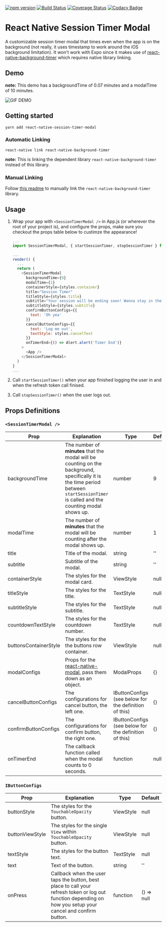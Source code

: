 [![npm version](https://badge.fury.io/js/react-native-session-timer-modal.svg)](https://badge.fury.io/js/react-native-session-timer-modal)
[![Build Status](https://travis-ci.org/appirio-digital/react-native-session-timer-modal.svg?branch=master)](https://travis-ci.org/appirio-digital/react-native-session-timer-modal)
[![Coverage Status](https://coveralls.io/repos/github/appirio-digital/react-native-session-timer-modal/badge.svg?branch=master)](https://coveralls.io/github/appirio-digital/react-native-session-timer-modal?branch=master)
[![Codacy Badge](https://api.codacy.com/project/badge/Grade/2885acac20c841c19217f21f64b84bd9)](https://app.codacy.com/app/thousight/react-native-session-timer-modal?utm_source=github.com&utm_medium=referral&utm_content=appirio-digital/react-native-session-timer-modal&utm_campaign=Badge_Grade_Dashboard)

# React Native Session Timer Modal

A customizable session timer modal that times even when the app is on the background (not really, it uses timestamp to work around the iOS background limitation). It won't work with Expo since it makes use of [react-native-background-timer](https://github.com/ocetnik/react-native-background-timer) which requires native library linking.

## Demo

**note:** This demo has a backgroundTime of 0.07 minutes and a modalTime of 10 minutes.

![GIF DEMO](https://i.imgur.com/eCsuJDz.gif)

## Getting started

`yarn add react-native-session-timer-modal`

### Automatic Linking

`react-native link react-native-background-timer`

**note:** This is linking the dependent library `react-native-background-timer` instead of this library.

### Manual Linking

Follow [this readme](https://github.com/ocetnik/react-native-background-timer/blob/master/README.md) to manually link the `react-native-background-timer` library.

## Usage

1. Wrap your app with `<SessionTimerModal />` in App.js (or wherever the root of your project is), and configure the props, make sure you checkout the props table below to custimze the appearance!

   ```javascript
   ...
   import SessionTimerModal, { startSessionTimer, stopSessionTimer } from 'react-native-session-timer-modal';

   ...
   render() {
     ...
     return (
       <SessionTimerModal
         backgroundTime={9}
         modalTime={1}
         containerStyle={styles.container}
         title="Session Timer"
         titleStyle={styles.title}
         subtitle="Your session will be ending soon! Wanna stay in the app?"
         subtitleStyle={styles.subtitle}
         confirmButtonConfigs={{
           text: 'Oh yea'
         }}
         cancelButtonConfigs={{
           text: 'Log me out',
           textStyle: styles.cancelText
         }}
         onTimerEnd={() => Alert.alert('Timer End')}
       >
         <App />
       </SessionTimerModal>
     )
   }
   ...
   ```

2. Call `startSessionTimer()` when your app finished logging the user in and when the refresh token call finised.

3. Call `stopSessionTimer()` when the user logs out.

## Props Definitions

### `<SessionTimerModal />`

| Prop                  | Explanation                                                                                                                                                                            | Type                                                  | Default |
| --------------------- | -------------------------------------------------------------------------------------------------------------------------------------------------------------------------------------- | ----------------------------------------------------- | ------- |
| backgroundTime        | The number of **minutes** that the modal will be counting on the background, specifically it is the time period between `startSessionTimer` is called and the counting modal shows up. | number                                                | 9       |
| modalTime             | The number of **minutes** that the modal will be counting after the modal shows up.                                                                                                    | number                                                | 1       |
| title                 | Title of the modal.                                                                                                                                                                    | string                                                | ''      |
| subtitle              | Subtitle of the modal.                                                                                                                                                                 | string                                                | ''      |
| containerStyle        | The styles for the modal card.                                                                                                                                                         | ViewStyle                                             | null    |
| titleStyle            | The styles for the title.                                                                                                                                                              | TextStyle                                             | null    |
| subtitleStyle         | The styles for the subtitle.                                                                                                                                                           | TextStyle                                             | null    |
| countdownTextStyle    | The styles for the countdown number.                                                                                                                                                   | TextStyle                                             | null    |
| buttonsContainerStyle | The styles for the the buttons row container.                                                                                                                                          | ViewStyle                                             | null    |
| modalConfigs          | Props for the [react-native-modal](https://github.com/react-native-community/react-native-modal#available-props), pass them down as an object.                                         | ModalProps                                            | {}      |
| cancelButtonConfigs   | The configurations for cancel button, the left one.                                                                                                                                    | IButtonConfigs (see below for the definition of this) | {}      |
| confirmButtonConfigs  | The configurations for confirm button, the right one.                                                                                                                                  | IButtonConfigs (see below for the definition of this) | {}      |
| onTimerEnd            | The callback function called when the modal counts to 0 seconds.                                                                                                                       | function                                              | null    |

### `IButtonConfigs`

| Prop            | Explanation                                                                                                                                                  | Type      | Default    |
| --------------- | ------------------------------------------------------------------------------------------------------------------------------------------------------------ | --------- | ---------- |
| buttonStyle     | The styles for the `TouchableOpacity` button.                                                                                                                | ViewStyle | null       |
| buttonViewStyle | The styles for the single `View` within `TouchableOpacity` button.                                                                                           | ViewStyle | null       |
| textStyle       | The styles for the button text.                                                                                                                              | TextStyle | null       |
| text            | Text of the button.                                                                                                                                          | string    | ''         |
| onPress         | Callback when the user taps the button, best place to call your refresh token or log out function depending on how you setup your cancel and confirm button. | function  | () => null |
